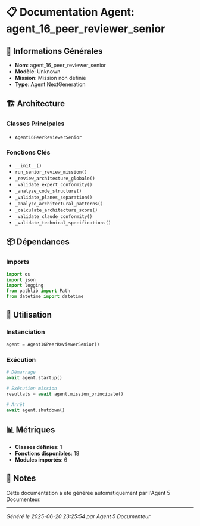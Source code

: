 # 📋 Documentation Agent: agent_16_peer_reviewer_senior

## 🎯 Informations Générales

- **Nom**: agent_16_peer_reviewer_senior
- **Modèle**: Unknown
- **Mission**: Mission non définie
- **Type**: Agent NextGeneration

## 🏗️ Architecture

### Classes Principales
- `Agent16PeerReviewerSenior`

### Fonctions Clés
- `__init__()`
- `run_senior_review_mission()`
- `_review_architecture_globale()`
- `_validate_expert_conformity()`
- `_analyze_code_structure()`
- `_validate_planes_separation()`
- `_analyze_architectural_patterns()`
- `_calculate_architecture_score()`
- `_validate_claude_conformity()`
- `_validate_technical_specifications()`

## 📦 Dépendances

### Imports
```python
import os
import json
import logging
from pathlib import Path
from datetime import datetime
```

## 🚀 Utilisation

### Instanciation
```python
agent = Agent16PeerReviewerSenior()
```

### Exécution
```python
# Démarrage
await agent.startup()

# Exécution mission
resultats = await agent.mission_principale()

# Arrêt
await agent.shutdown()
```

## 📊 Métriques

- **Classes définies**: 1
- **Fonctions disponibles**: 18
- **Modules importés**: 6

## 📝 Notes

Cette documentation a été générée automatiquement par l'Agent 5 Documenteur.

---
*Généré le 2025-06-20 23:25:54 par Agent 5 Documenteur*
